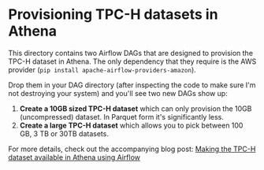 # Provisioning TPC-H datasets in Athena

This directory contains two Airflow DAGs that are designed to provision the TPC-H dataset in Athena.
The only dependency that they require is the AWS provider (`pip install apache-airflow-providers-amazon`).

Drop them in your DAG directory (after inspecting the code to make sure I'm not destroying your system) and you'll see two new DAGs show up:

1. **Create a 10GB sized TPC-H dataset** which can only provision the 10GB (uncompressed) dataset. In Parquet form it's significantly less.
2. **Create a large TPC-H dataset** which allows you to pick between 100 GB, 3 TB or 30TB datasets.

For more details, check out the accompanying blog post: [Making the TPC-H dataset available in Athena using Airflow](https://www.tecracer.com/blog/2024/08/making-the-tpc-h-dataset-available-in-athena-using-airflow.html)